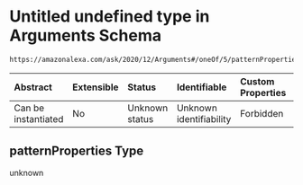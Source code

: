 # Untitled undefined type in Arguments Schema

```txt
https://amazonalexa.com/ask/2020/12/Arguments#/oneOf/5/patternProperties
```



| Abstract            | Extensible | Status         | Identifiable            | Custom Properties | Additional Properties | Access Restrictions | Defined In                                                              |
| :------------------ | :--------- | :------------- | :---------------------- | :---------------- | :-------------------- | :------------------ | :---------------------------------------------------------------------- |
| Can be instantiated | No         | Unknown status | Unknown identifiability | Forbidden         | Allowed               | none                | [Arguments.json\*](../../schemas/Arguments.json "open original schema") |

## patternProperties Type

unknown
